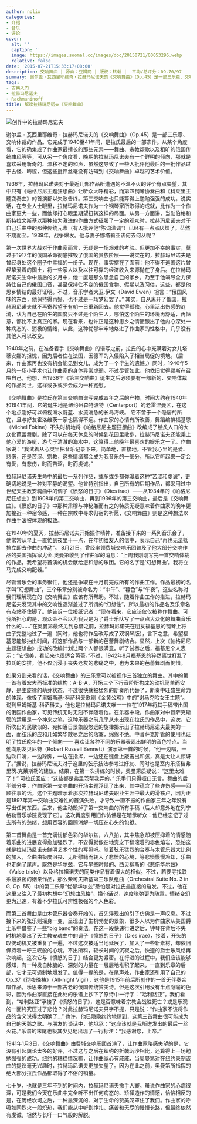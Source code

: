 ```yaml
---
author: nolix
categories:
- 介绍
- 音乐
- 评论
cover:
  alt: ''
  caption: ''
  image: https://images.soomal.cc/images/doc/20150721/00053296.webp
  relative: false
date: '2015-07-21T15:33:17+08:00'
description: 交响舞曲 | 源自：豆瓣网 | 版权：转载 |  平均/总评分：09.70/97
summary: 谢尔盖・瓦西里耶维奇・拉赫玛尼诺夫的《交响舞曲》（Op.45）是一部三乐章、交响体裁的作品。它完成于1940至41年间，是拉氏最后的一部杰作。从某个角度看，它的确集成了作曲家最擅长的那些元素――舞曲、宗教颂歌以及粗旷的俄国传统曲风等等，可从另一个角度看……
tags:
- 古典入门
- 拉赫玛尼诺夫
- Rachmaninoff
title: 解读拉赫玛尼诺夫《交响舞曲》
---
```


![创作中的拉赫玛尼诺夫](https://images.soomal.cc/images/doc/20150721/00053296.webp)





谢尔盖・瓦西里耶维奇・拉赫玛尼诺夫的《交响舞曲》（Op.45）是一部三乐章、交响体裁的作品。它完成于1940至41年间，是拉氏最后的一部杰作。从某个角度看，它的确集成了作曲家最擅长的那些元素――舞曲、宗教颂歌以及粗旷的俄国传统曲风等等，可从另一个角度看，晚期的拉赫玛尼诺夫有一个鲜明的倾向，那就是喜欢采用新奇的、漂移不定的和声，虽然这导致了一些人批评他最后的一批作品过于古怪、晦涩，但这些批评丝毫没有妨碍到《交响舞曲》卓越的艺术价值。

1936年，拉赫玛尼诺夫对于最近几部作品所遭遇的不温不火的评价有点失望，其中只有《帕格尼尼主题狂想曲》让听众大呼精彩，而第四钢琴协奏曲和《科莱里主题变奏曲》的首演都以失败告终。第三交响曲也只能算得上勉勉强强的成功。说实话，在专业人士眼里，拉赫玛尼诺夫作为一个钢琴家所取得的成就，比作为一个作曲家更大一些，而他却打心眼里期望扭转这样的局面。从另一方面讲，当勋伯格和斯特拉文斯基以那种较为激进的作曲方式征服了一定的观众时，拉赫玛尼诺夫对于自己乐曲中的那种传统元素（有人批评他“陈词滥调”）已经有一点点厌烦了。茫然不期而至。1939年，战争爆发。他与妻子娜塔莉亚该何去何从呢？

第一次世界大战对于作曲家而言，无疑是一场艰难的考验。但更加不幸的事实，莫过于1917年的俄国革命彻底摧毁了俄国的贵族阶层――说实在的，拉赫玛尼诺夫是曾经身处这个圈子中幸福的一份子。现在，事实摆在了面前：他不得不逃离这片曾经挚爱着的国土，将一些家人以及以往可靠的经济收入来源抛在了身后。在拉赫玛尼诺夫生命中最后的岁月中，他一度是那么思念自己的家乡，乃至于他竭尽全力保持住自己的俄国口音，甚至保持住不变的俄国食物、假期以及习俗，这些，都是他思乡情结的最好证明。不过，音乐学者大卫.伊文（David Ewen）坦言：“俄国风味的东西，他保持得再好，也不过是一场梦幻罢了。” 其实，自从离开了俄国，拉赫玛尼诺夫就不再寄希望于有朝一日重新回去。他觉得孤独，心里泛出伤感的涟漪，认为自己在陌生的国度只不过是个陌生人，哪怕这个陌生的环境再舒适，再惬意，都比不上真正的家。现在看来，也许正是这种思乡之情酝酿出了他内心深处一种病态的、消极的情绪，从此，这种忧郁牢牢地烙进了作曲家的性格中，几乎没有其他人可以改变。

1940年之前，在准备着手《交响舞曲》的谱写之前，拉氏的心中充满着对女儿塔蒂安娜的担忧，因为后者住在法国，因德军的入侵陷入了相当局促的境地。（后来，作曲家再也没有机会能见到女儿，成为了一个毕生的遗憾。）同时，1940年5月的一场小手术也让作曲家的身体异常虚弱。不过尽管如此，他依旧觉得缪斯在召唤自己，他想，自1936年《第三交响曲》诞生之后必须要有一部新的、交响体裁的作品问世，这样或多或少会成为一种宽慰。

《交响舞曲》是拉氏在第三交响曲谱写完成四年之后的产物，时间大约在1940年和1941年间，它的诞生地是纽约州森特波特（Centerport）的老霍涅曼区，在这个地点刚好可以俯视海水蔚蓝、水流湍急的长岛海峡。 它不啻于一个隐居的所在，且与好友霍洛维茨一家也隔得不远。作曲家的心情有所改善，舞蹈编排福基恩（Michel Fokine）不失时机地将《帕格尼尼主题狂想曲》改编成了脍炙人口的大众化芭蕾舞剧。除了可以在每天休息的时候到花园里散步，拉赫玛尼诺夫还能乘上他心爱的游艇，游弋于清澈的海水中，这算得上他晚年最喜欢的娱乐之一了。作曲家说：“我试着从心灵里把音乐记录下来，简单地，直接地。不管我心里的是爱、悲伤，还是苦涩、宗教，这些情绪都会成为我音乐的一部分，所以它听起来一定会有爱，有悲伤，时而苦涩，时而虔诚。”

拉赫玛尼诺夫生命中的最后一系列作品，或多或少都弥漫着这种“苦涩和虔诚”，更确切地说是一种对平静的渴望。他曾特别指出，自己所有的后期作品，都采用过中世纪天主教安魂曲中的调子《愤怒的日子》（Dies irae）――从1934年的《帕格尼尼狂想曲》到1908年的第二交响曲，再到1936年的第三交响曲，最后是《交响舞曲》。《愤怒的日子》中那种肃穆与神秘兼而有之的特质无疑意味着作曲家的晚年更加接近一种宿命感，一种在宗教中寻求归宿的祈愿，《交响舞曲》则是这种想法以作曲手法被体现的极致。

在1940年的夏天，拉赫玛尼诺夫开始振作精神，准备接下来的一系列音乐会了，他常常从早上一直忙到夜里十一点，在年初给友人的信中，表示自己“再也无法抵挡立即去作曲的冲动”。 8月21日，曾经率领费城交响乐团普及了他大部分交响作品的美国指挥家尤金.奥曼第收到了作曲家的消息：“上周我刚刚写完一首交响体裁的作品，我希望将首演的机会献给您和您的乐团。它的名字是‘幻想舞曲’。我将立马完成交响配器。” 

尽管音乐会的事务很忙，他还是争取在十月前完成所有的作曲工作。作品最初的名字叫“幻想舞曲”，三个乐章分别被命名为：“中午”、“暮色”与“午夜”，这些名称对我们理解现在的《交响舞曲》应该有所帮助。不过，随着作曲工作的推进，拉赫玛尼诺夫发现其中的交响性逐渐盖过了所谓的“幻想性”，所以最初的作品名及乐章名有点站不住脚了。他告诉一位报纸记者：“现在看来，它应该仅仅被称作舞曲。可我所担心的是，观众会不会以为我只是为了爵士乐队写了一点点大众化的舞曲音乐什么的......”在奥曼第最终见到总谱之前，拉赫玛尼诺夫在朋友福基恩的钢琴上将曲子完整地过了一遍（同时，他也将作品改写成了双钢琴版），言下之意，希望福基恩能够抽出时间，将这部作品与一部新的芭蕾舞剧结合。显然，上次《帕格尼尼主题狂想曲》成功的改编计划让两个人都很满意。听了试奏之后，福基恩个人表示：“它很美，看起来也很适合芭蕾。”不过，1942年8月福基恩的猝然离世打乱了拉氏的安排，他不仅沉浸于丧失老友的悲痛之中，也为未果的芭蕾舞剧而惋惜。

如果分割来看的话，《交响舞曲》的三乐章可以被视作三首独立的舞曲。其中的第一首有着宏大而标准的结构：A-B-A，开场三个下行音阶所构成的动机简单而安静，是主旋律的萌芽状态，不过很快就被猛烈的断奏所代替了，断奏中旺盛生命力的体现，像极了里姆斯基-科萨科夫歌剧《金黄公鸡》中的“谢马克哈女王主题”。说到里姆斯基-科萨科夫，他也是拉赫玛尼诺夫唯一一位在1917年将其手稿带出国的俄国作曲家，可见传统无时无刻不伴随着他。在乐器中段，作曲家对中音萨克斯管的运用是一个神来之笔，这种乐器之前几乎从未出现在拉氏的作品中，这次，它所吹出的民歌似的、宛如落日景象般悠远的旋律揭示出了拉赫玛尼诺夫最美的一面，而弦乐的应和几如繁华散尽之后的落寞，绵绵不绝。中音萨克斯管的使用也证明了拉氏晚年的一个倾向―― 喜欢让各种不同的乐器表现出鲜明的音色特点。当他向朋友贝尼特（Robert Russell Bennett）演示第一首的时候，“他一边唱，一边吹口哨，一边跺脚，一边在指挥，一边还在键盘上敲击出和弦，真是太让人惊讶了。”据说，拉赫玛尼诺夫对于这里的弦乐技法参考过好友、同时也是室内乐搭档弗里茨.克莱斯勒的建议。结果，在第一次排练的时候，奥曼第质疑说：“这里太难了！” 可拉氏回应：“这些都是弗里茨帮我弄的。” 乐手们只得哑口无言。舞曲的后半部分中，作曲家第一交响曲的开场主题浮现了出来，其中蕴含了些许伤感――回顾往事的话，这个主题暗示着那次拉赫玛尼诺夫职业生涯中最大的滑铁卢，因为正是1897年第一交响曲灾难性的首演失败，才导致一蹶不振的作曲家三年之年没有写出任何东西。后来，他主动毁掉了第一交响曲的所有手稿（后人却意外地在列宁格勒音乐学院发现了它）。这次再度引用旧作仿佛是在暗示听众：他已经忘记了过去所有的愁绪，想用宽容的回顾消解一切压在心头的包袱。

第二首舞曲是一首充满忧郁色彩的华尔兹，六八拍，其中焦急却被压抑着的情感随着乐曲的进展变得愈加强烈了，不安得就像在地壳之下翻滚着的赤色熔岩，恐怕这就是拉赫玛尼诺夫鲜明艺术个性的写照吧。随着弦乐猛烈的合奏与木管乐器大比例的加入，全曲由极度沮丧、无所慰籍而转入了悲愤的心境，等悲愤慢慢冷却，乐曲也走向了尾声。既然是华尔兹，它与早些时候的、西贝柳斯的《悲伤华尔兹》（Valse triste）以及格拉祖诺夫的同类作品有着很大的相似。不过，若要寻找联系最紧密的姻亲作品，那么柴可夫斯基第三乐队组曲（Orchestral Suite No. 3 in G, Op. 55）中的第二乐章“忧郁华尔兹”恐怕是对拉氏最直接的启发。不过，他在这里又注入了最初构想中“幻想曲风格”，换句话说，速度张弛更为随意，情绪变幻更为迅速，有着不少拉氏可辨性极强的个人色彩。

而第三首舞曲是由木管乐器合奏开始的，首先浮现出的引子仿佛是一声叹息。不过接下来的弦乐则摇身一变，呈现出了生机勃勃的景象，很多人以为作曲家从美国爵士乐中借鉴了一些“big band”的奏法。在这一段快速行进之后，钟琴在背后不失时机地奏出了天主教安魂曲中的调子《愤怒的日子》（Dies irae），接着，开头的叹惋动机又被重复了一遍，不过这次被适当地延展了，加入了一些新素材，却依旧保持着一吁三叹般的心境。不出所料，较长时间的沉寂之后，快速的爵士乐风格再次响起，这次它与《愤怒的日子》结合更为紧密。在行进的过程中，我们应该能够感知，有一种发自肺腑的、深刻的力量在一层层地堆积了起来，一直到乐章的后部，它才无可遏制地爆发了。值得一提的是，在尾声处，作曲家还引用了自己的Op.37《彻夜晚祷》（All-night Vigil），这他是1915年前后所创作的一首无伴奏合唱作品，乐思来源于一部古老的俄国传统赞美诗。但是这次引用没有半点隐喻的色彩，因为作曲家直接在此处的乐谱上抄下了原诗中一行字：“哈利路亚”。我们看到，“哈利路亚”承接了《愤怒的日子》，这是否意味着宗教会战胜死亡？或是乐观的一面终究压过了悲怆？对此拉赫玛尼诺夫只字不提，只是说：“作曲家不该将作品的含义说得太明确了...” 也许，他已隐隐约约地猜到，这第三首舞曲很可能成为自己的天鹅之歌。与朋友的谈话中，他坦承：”这应该就是我所迸发出的最后一丝火花。”乐谱的末尾也极其少见地出现了一行标注：“我感谢您，上帝。”

1941年1月3日，《交响舞曲》由费城交响乐团首演了，让作曲家略感失望的是，它没有引起舆论太多的好评，不过这与之后在纽约的折戟沉沙相比，还算得上一场勉勉强强的成功。纽约的糟糕情况嘛，让作曲家心有戚戚，当奥曼第对在纽约录制该曲的提议毫无兴趣时，拉赫玛尼诺夫更加失望了。因为在此之前，奥曼第所指挥的绝大部分拉氏作品都取得了不俗的销量。 

七十岁，也就是三年不到的时间内，拉赫玛尼诺夫撒手人寰。虽说作曲家的心病很深，可是我们今天在乐曲中完全听不出任何病态的、矫揉造作的情感，恰恰相反的是，在历经坎坷之后，一种最深沉的、对于生命的赞美笼罩住了我们。作曲家的呼吸如同烈火一般炽热，我们能从中听到挣扎、痛苦和无尽的慢慢长路，但最终依然有虔诚，坦然与长吁一口气般的解脱。